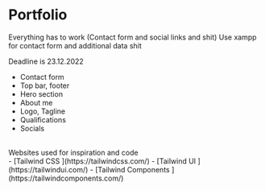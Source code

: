 # Portfolio
Everything has to work (Contact form and social links and shit)
Use xampp for contact form and additional data shit 

Deadline is 23.12.2022

- Contact form 
- Top bar, footer
- Hero section 
- About me 
- Logo, Tagline
- Qualifications
- Socials 

<br>
Websites used for inspiration and code 


<br>
- [Tailwind CSS ](https://tailwindcss.com/)
- [Tailwind UI ](https://tailwindui.com/)
- [Tailwind Components ](https://tailwindcomponents.com/)
